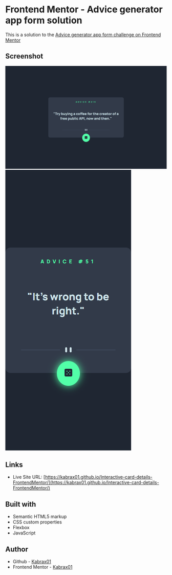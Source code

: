 # Frontend Mentor - Advice generator app form solution

This is a solution to the [Advice generator app form challenge on Frontend Mentor](https://www.frontendmentor.io/challenges/advice-generator-app-QdUG-13db)

## Screenshot

![](/images/fullscreen.png)
![](/images/mobile.png)

## Links

- Live Site URL: [https://kabrax01.github.io/Interactive-card-details-FrontendMentor/](https://kabrax01.github.io/Interactive-card-details-FrontendMentor/)

## Built with

- Semantic HTML5 markup
- CSS custom properties
- Flexbox
- JavaScript

## Author

- Github - [Kabrax01](https://github.com/Kabrax01)
- Frontend Mentor - [Kabrax01](https://www.frontendmentor.io/profile/Kabrax01)

